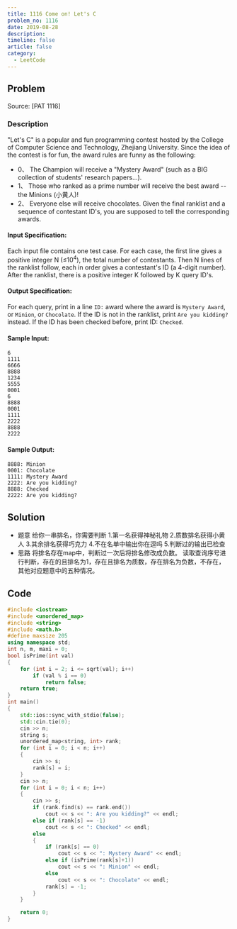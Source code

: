 ```yaml
---
title: 1116 Come on! Let's C
problem_no: 1116
date: 2019-08-28
description: 
timeline: false
article: false
category:
  - LeetCode
---
```


<!--more-->

## Problem

Source: [PAT 1116]

### Description

"Let's C" is a popular and fun programming contest hosted by the College of Computer Science and Technology, Zhejiang
University. Since the idea of the contest is for fun, the award rules are funny as the following:

- 0、 The Champion will receive a "Mystery Award" (such as a BIG collection of students' research papers...).
- 1、 Those who ranked as a prime number will receive the best award -- the Minions (小黄人)!
- 2、 Everyone else will receive chocolates. Given the final ranklist and a sequence of contestant ID's, you are supposed
  to tell the corresponding awards.

#### Input Specification:

Each input file contains one test case. For each case, the first line gives a positive integer N (≤10<sup>4</sup>), the
total number of contestants. Then N lines of the ranklist follow, each in order gives a contestant's ID (a 4-digit
number). After the ranklist, there is a positive integer K followed by K query ID's.

#### Output Specification:

For each query, print in a line `ID:` award where the award is `Mystery Award`, or `Minion`, or `Chocolate`. If the ID
is not in the ranklist, print `Are you kidding?` instead. If the ID has been checked before, print ID: `Checked`.

#### Sample Input:

```
6
1111
6666
8888
1234
5555
0001
6
8888
0001
1111
2222
8888
2222
```

#### Sample Output:

```
8888: Minion
0001: Chocolate
1111: Mystery Award
2222: Are you kidding?
8888: Checked
2222: Are you kidding?
```

## Solution

- 题意 给你一串排名，你需要判断 1.第一名获得神秘礼物 2.质数排名获得小黄人 3.其余排名获得巧克力 4.不在名单中输出你在逗吗 5.判断过的输出已检查
- 思路 将排名存在map中，判断过一次后将排名修改成负数。 读取查询序号进行判断，存在的且排名为1，存在且排名为质数，存在排名为负数，不存在，其他对应题意中的五种情况。

## Code




```cpp
#include <iostream>
#include <unordered_map>
#include <string>
#include <math.h>
#define maxsize 205
using namespace std;
int n, m, maxi = 0;
bool isPrime(int val)
{
    for (int i = 2; i <= sqrt(val); i++)
        if (val % i == 0)
            return false;
    return true;
}
int main()
{
    std::ios::sync_with_stdio(false);
    std::cin.tie(0);
    cin >> n;
    string s;
    unordered_map<string, int> rank;
    for (int i = 0; i < n; i++)
    {
        cin >> s;
        rank[s] = i;
    }
    cin >> n;
    for (int i = 0; i < n; i++)
    {
        cin >> s;
        if (rank.find(s) == rank.end())
            cout << s << ": Are you kidding?" << endl;
        else if (rank[s] == -1)
            cout << s << ": Checked" << endl;
        else
        {
            if (rank[s] == 0)
                cout << s << ": Mystery Award" << endl;
            else if (isPrime(rank[s]+1))
                cout << s << ": Minion" << endl;
            else
                cout << s << ": Chocolate" << endl;
            rank[s] = -1;
        }
    }

    return 0;
}
```
